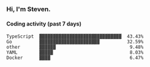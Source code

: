 ### Hi, I'm Steven.

#### Coding activity (past 7 days)
```
TypeScript  ▓▓▓▓▓▓▓▓▓▓▓▓▓▓▓▓▓▓▓▓▓▓▓▓▓▓▓▓▓▓  43.43%
Go          ▓▓▓▓▓▓▓▓▓▓▓▓▓▓▓▓▓▓▓▓▓▓          32.59%
other       ▓▓▓▓▓▓                           9.48%
YAML        ▓▓▓▓▓                            8.03%
Docker      ▓▓▓▓                             6.47%
```
